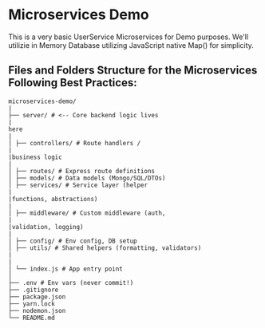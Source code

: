 # Microservices Demo

This is a very basic UserService Microservices for Demo purposes. We'll utilizie in Memory Database utilizing JavaScript native Map() for simplicity.

## Files and Folders Structure for the Microservices Following Best Practices:

```
microservices-demo/
|
├── server/ # <-- Core backend logic lives
|
here
|
│ ├── controllers/ # Route handlers /
|
|business logic
|
│ ├── routes/ # Express route definitions
│ ├── models/ # Data models (Mongo/SQL/DTOs)
│ ├── services/ # Service layer (helper
|
|functions, abstractions)
|
│ ├── middleware/ # Custom middleware (auth,
|
|validation, logging)
|
│ ├── config/ # Env config, DB setup
│ ├── utils/ # Shared helpers (formatting, validators)
|
|
│ └── index.js # App entry point
│
├── .env # Env vars (never commit!)
├── .gitignore
├── package.json
├── yarn.lock
├── nodemon.json
└── README.md
```

##
